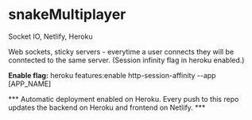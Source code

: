 # snakeMultiplayer
Socket IO, Netlify, Heroku

Web sockets, sticky servers - everytime a user connects they will be conntected to the same server. (Session infinity flag in heroku enabled.)

**Enable flag:**
heroku features:enable http-session-affinity --app [APP_NAME]

*** Automatic deployment enabled on Heroku. Every push to this repo updates the backend on Heroku and frontend on Netlify. ***
